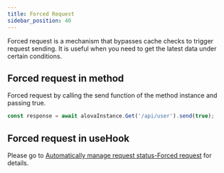 ```yaml
---
title: Forced Request
sidebar_position: 40
---
```


Forced request is a mechanism that bypasses cache checks to trigger request sending. It is useful when you need to get the latest data under certain conditions.

## Forced request in method

Forced request by calling the send function of the method instance and passing true.

```javascript
const response = await alovaInstance.Get('/api/user').send(true);
```

## Forced request in useHook

Please go to [Automatically manage request status-Forced request](/tutorial/client/use-request) for details.
